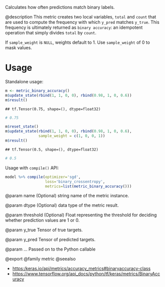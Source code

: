 Calculates how often predictions match binary labels.

@description
This metric creates two local variables, `total` and `count` that are used
to compute the frequency with which `y_pred` matches `y_true`. This
frequency is ultimately returned as `binary accuracy`: an idempotent
operation that simply divides `total` by `count`.

If `sample_weight` is `NULL`, weights default to 1.
Use `sample_weight` of 0 to mask values.

# Usage
Standalone usage:


```r
m <- metric_binary_accuracy()
m$update_state(rbind(1, 1, 0, 0), rbind(0.98, 1, 0, 0.6))
m$result()
```

```
## tf.Tensor(0.75, shape=(), dtype=float32)
```

```r
# 0.75
```


```r
m$reset_state()
m$update_state(rbind(1, 1, 0, 0), rbind(0.98, 1, 0, 0.6),
               sample_weight = c(1, 0, 0, 1))
m$result()
```

```
## tf.Tensor(0.5, shape=(), dtype=float32)
```

```r
# 0.5
```

Usage with `compile()` API:


```r
model %>% compile(optimizer='sgd',
                  loss='binary_crossentropy',
                  metrics=list(metric_binary_accuracy()))
```

@param name
(Optional) string name of the metric instance.

@param dtype
(Optional) data type of the metric result.

@param threshold
(Optional) Float representing the threshold for deciding
whether prediction values are 1 or 0.

@param y_true
Tensor of true targets.

@param y_pred
Tensor of predicted targets.

@param ...
Passed on to the Python callable

@export
@family metric
@seealso
+ <https:/keras.io/api/metrics/accuracy_metrics#binaryaccuracy-class>
+ <https://www.tensorflow.org/api_docs/python/tf/keras/metrics/BinaryAccuracy>

